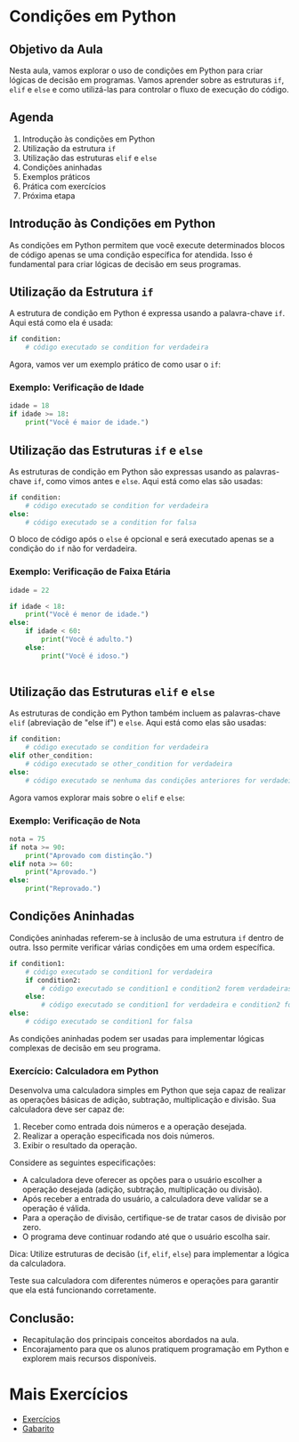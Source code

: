 # Condições em Python

## Objetivo da Aula
Nesta aula, vamos explorar o uso de condições em Python para criar lógicas de decisão em programas. Vamos aprender sobre as estruturas `if`, `elif` e `else` e como utilizá-las para controlar o fluxo de execução do código.

## Agenda
1. Introdução às condições em Python
2. Utilização da estrutura `if`
3. Utilização das estruturas `elif` e `else`
4. Condições aninhadas
5. Exemplos práticos
6. Prática com exercícios
7. Próxima etapa

## Introdução às Condições em Python
As condições em Python permitem que você execute determinados blocos de código apenas se uma condição específica for atendida. Isso é fundamental para criar lógicas de decisão em seus programas.

## Utilização da Estrutura `if`
A estrutura de condição em Python é expressa usando a palavra-chave `if`. Aqui está como ela é usada:

```python
if condition:
    # código executado se condition for verdadeira
```

Agora, vamos ver um exemplo prático de como usar o `if`:

### Exemplo: Verificação de Idade
```python
idade = 18
if idade >= 18:
    print("Você é maior de idade.")
```

## Utilização das Estruturas `if` e `else`
As estruturas de condição em Python são expressas usando as palavras-chave `if`, como vimos antes e `else`. Aqui está como elas são usadas:

```python
if condition:
    # código executado se condition for verdadeira
else:
    # código executado se a condition for falsa
```

O bloco de código após o `else` é opcional e será executado apenas se a condição do `if` não for verdadeira.

### Exemplo: Verificação de Faixa Etária
```python
idade = 22

if idade < 18:
    print("Você é menor de idade.")
else:
    if idade < 60:
        print("Você é adulto.")
    else:
        print("Você é idoso.")
        
```

## Utilização das Estruturas `elif` e `else`
As estruturas de condição em Python também incluem as palavras-chave `elif` (abreviação de "else if") e `else`. Aqui está como elas são usadas:

```python
if condition:
    # código executado se condition for verdadeira
elif other_condition:
    # código executado se other_condition for verdadeira
else:
    # código executado se nenhuma das condições anteriores for verdadeira
```

Agora vamos explorar mais sobre o `elif` e `else`:

### Exemplo: Verificação de Nota
```python
nota = 75
if nota >= 90:
    print("Aprovado com distinção.")
elif nota >= 60:
    print("Aprovado.")
else:
    print("Reprovado.")
```

## Condições Aninhadas
Condições aninhadas referem-se à inclusão de uma estrutura `if` dentro de outra. Isso permite verificar várias condições em uma ordem específica.

```python
if condition1:
    # código executado se condition1 for verdadeira
    if condition2:
        # código executado se condition1 e condition2 forem verdadeiras
    else:
        # código executado se condition1 for verdadeira e condition2 for falsa
else:
    # código executado se condition1 for falsa
```

As condições aninhadas podem ser usadas para implementar lógicas complexas de decisão em seu programa.

### Exercício: Calculadora em Python

Desenvolva uma calculadora simples em Python que seja capaz de realizar as operações básicas de adição, subtração, multiplicação e divisão. Sua calculadora deve ser capaz de:

1. Receber como entrada dois números e a operação desejada.
2. Realizar a operação especificada nos dois números.
3. Exibir o resultado da operação.

Considere as seguintes especificações:

- A calculadora deve oferecer as opções para o usuário escolher a operação desejada (adição, subtração, multiplicação ou divisão).
- Após receber a entrada do usuário, a calculadora deve validar se a operação é válida.
- Para a operação de divisão, certifique-se de tratar casos de divisão por zero.
- O programa deve continuar rodando até que o usuário escolha sair.

Dica: Utilize estruturas de decisão (`if`, `elif`, `else`) para implementar a lógica da calculadora.

Teste sua calculadora com diferentes números e operações para garantir que ela está funcionando corretamente.

## Conclusão:
   - Recapitulação dos principais conceitos abordados na aula.
   - Encorajamento para que os alunos pratiquem programação em Python e explorem mais recursos disponíveis.

# Mais Exercícios
- [Exercícios](../exercicios/README.md)
- [Gabarito](../exercicios/GABARITO.md)

